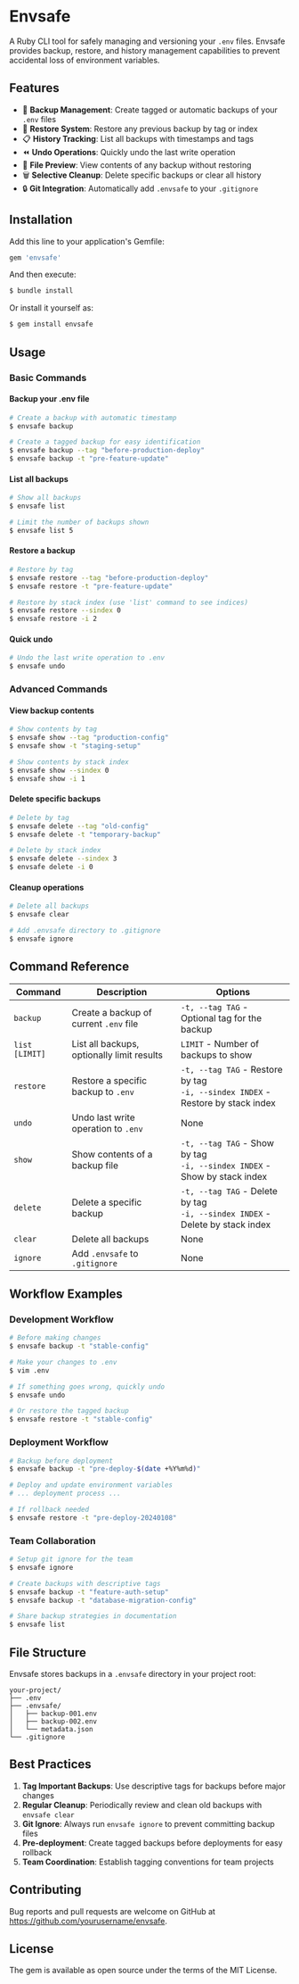 # Envsafe

A Ruby CLI tool for safely managing and versioning your `.env` files. Envsafe provides backup, restore, and history management capabilities to prevent accidental loss of environment variables.

## Features

- 📁 **Backup Management**: Create tagged or automatic backups of your `.env` files
- 🔄 **Restore System**: Restore any previous backup by tag or index
- 📋 **History Tracking**: List all backups with timestamps and tags
- ⏪ **Undo Operations**: Quickly undo the last write operation
- 👀 **File Preview**: View contents of any backup without restoring
- 🗑️ **Selective Cleanup**: Delete specific backups or clear all history
- 🔒 **Git Integration**: Automatically add `.envsafe` to your `.gitignore`

## Installation

Add this line to your application's Gemfile:

```ruby
gem 'envsafe'
```

And then execute:

```bash
$ bundle install
```

Or install it yourself as:

```bash
$ gem install envsafe
```

## Usage

### Basic Commands

#### Backup your .env file

```bash
# Create a backup with automatic timestamp
$ envsafe backup

# Create a tagged backup for easy identification
$ envsafe backup --tag "before-production-deploy"
$ envsafe backup -t "pre-feature-update"
```

#### List all backups

```bash
# Show all backups
$ envsafe list

# Limit the number of backups shown
$ envsafe list 5
```

#### Restore a backup

```bash
# Restore by tag
$ envsafe restore --tag "before-production-deploy"
$ envsafe restore -t "pre-feature-update"

# Restore by stack index (use 'list' command to see indices)
$ envsafe restore --sindex 0
$ envsafe restore -i 2
```

#### Quick undo

```bash
# Undo the last write operation to .env
$ envsafe undo
```

### Advanced Commands

#### View backup contents

```bash
# Show contents by tag
$ envsafe show --tag "production-config"
$ envsafe show -t "staging-setup"

# Show contents by stack index
$ envsafe show --sindex 0
$ envsafe show -i 1
```

#### Delete specific backups

```bash
# Delete by tag
$ envsafe delete --tag "old-config"
$ envsafe delete -t "temporary-backup"

# Delete by stack index
$ envsafe delete --sindex 3
$ envsafe delete -i 0
```

#### Cleanup operations

```bash
# Delete all backups
$ envsafe clear

# Add .envsafe directory to .gitignore
$ envsafe ignore
```

## Command Reference

| Command        | Description                                | Options                                                                           |
| -------------- | ------------------------------------------ | --------------------------------------------------------------------------------- |
| `backup`       | Create a backup of current `.env` file     | `-t, --tag TAG` - Optional tag for the backup                                     |
| `list [LIMIT]` | List all backups, optionally limit results | `LIMIT` - Number of backups to show                                               |
| `restore`      | Restore a specific backup to `.env`        | `-t, --tag TAG` - Restore by tag<br>`-i, --sindex INDEX` - Restore by stack index |
| `undo`         | Undo last write operation to `.env`        | None                                                                              |
| `show`         | Show contents of a backup file             | `-t, --tag TAG` - Show by tag<br>`-i, --sindex INDEX` - Show by stack index       |
| `delete`       | Delete a specific backup                   | `-t, --tag TAG` - Delete by tag<br>`-i, --sindex INDEX` - Delete by stack index   |
| `clear`        | Delete all backups                         | None                                                                              |
| `ignore`       | Add `.envsafe` to `.gitignore`             | None                                                                              |

## Workflow Examples

### Development Workflow

```bash
# Before making changes
$ envsafe backup -t "stable-config"

# Make your changes to .env
$ vim .env

# If something goes wrong, quickly undo
$ envsafe undo

# Or restore the tagged backup
$ envsafe restore -t "stable-config"
```

### Deployment Workflow

```bash
# Backup before deployment
$ envsafe backup -t "pre-deploy-$(date +%Y%m%d)"

# Deploy and update environment variables
# ... deployment process ...

# If rollback needed
$ envsafe restore -t "pre-deploy-20240108"
```

### Team Collaboration

```bash
# Setup git ignore for the team
$ envsafe ignore

# Create backups with descriptive tags
$ envsafe backup -t "feature-auth-setup"
$ envsafe backup -t "database-migration-config"

# Share backup strategies in documentation
$ envsafe list
```

## File Structure

Envsafe stores backups in a `.envsafe` directory in your project root:

```
your-project/
├── .env
├── .envsafe/
│   ├── backup-001.env
│   ├── backup-002.env
│   └── metadata.json
└── .gitignore
```

## Best Practices

1. **Tag Important Backups**: Use descriptive tags for backups before major changes
2. **Regular Cleanup**: Periodically review and clean old backups with `envsafe clear`
3. **Git Ignore**: Always run `envsafe ignore` to prevent committing backup files
4. **Pre-deployment**: Create tagged backups before deployments for easy rollback
5. **Team Coordination**: Establish tagging conventions for team projects

## Contributing

Bug reports and pull requests are welcome on GitHub at https://github.com/yourusername/envsafe.

## License

The gem is available as open source under the terms of the MIT License.
